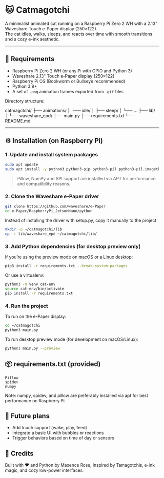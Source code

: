 # 🐱 Catmagotchi

A minimalist animated cat running on a Raspberry Pi Zero 2 WH with a 2.13" Waveshare Touch e-Paper display (250×122).  
The cat idles, walks, sleeps, and reacts over time with smooth transitions and a cozy e-ink aesthetic.

---

## 🧰 Requirements

- Raspberry Pi Zero 2 WH (or any Pi with GPIO and Python 3)
- Waveshare 2.13" Touch e-Paper display (250×122)
- Raspberry Pi OS (Bookworm or Bullseye recommended)
- Python 3.9+
- A set of `.png` animation frames exported from `.gif` files

Directory structure:

catmagotchi/
├── animations/
│   ├── idle/
│   ├── sleep/
│   └── …
├── lib/
│   └── waveshare_epd/
├── main.py
├── requirements.txt
└── README.md

---

## ⚙️ Installation (on Raspberry Pi)

### 1. Update and install system packages

```bash
sudo apt update
sudo apt install -y python3 python3-pip python3-pil python3-pil.imagetk python3-numpy python3-spidev python3-tk git
```

> Pillow, NumPy and SPI support are installed via APT for performance and compatibility reasons.

### 2. Clone the Waveshare e-Paper driver

```bash
git clone https://github.com/waveshare/e-Paper
cd e-Paper/RaspberryPi_JetsonNano/python
```

Instead of installing the driver with setup.py, copy it manually to the project:

```bash
mkdir -p ~/catmagotchi/lib
cp -r lib/waveshare_epd ~/catmagotchi/lib/
```

### 3. Add Python dependencies (for desktop preview only)

If you’re using the preview mode on macOS or a Linux desktop:

```bash
pip3 install -r requirements.txt --break-system-packages
```

Or use a virtualenv:

```bash
python3 -m venv cat-env
source cat-env/bin/activate
pip install -r requirements.txt
```

### 4. Run the project

To run on the e-Paper display:

```bash
cd ~/catmagotchi
python3 main.py
```

To run desktop preview mode (for development on macOS/Linux):

```bash
python3 main.py --preview
```

## 📦 requirements.txt (provided)

```
Pillow
spidev
numpy
```

Note: numpy, spidev, and pillow are preferably installed via apt for best performance on Raspberry Pi.

## 🧠 Future plans

- Add touch support (wake, play, feed)
- Integrate a basic UI with bubbles or reactions
- Trigger behaviors based on time of day or sensors

## 🐾 Credits

Built with ❤️ and Python by Maxence Rose, inspired by Tamagotchis, e-ink magic, and cozy low-power interfaces.